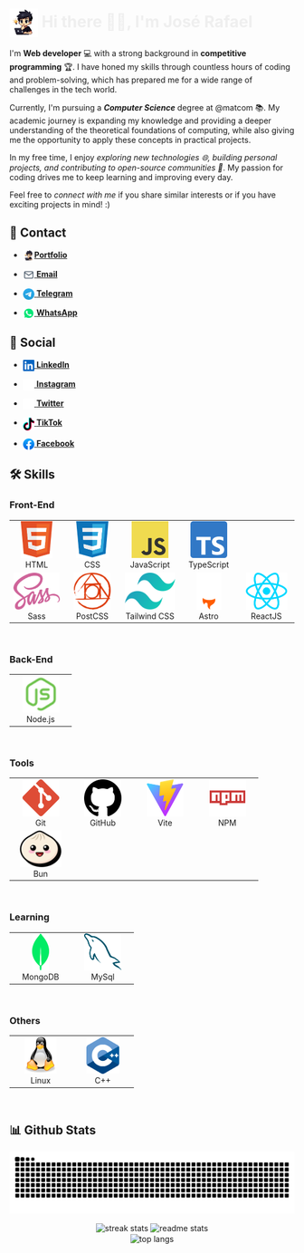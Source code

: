 # <img src="assets/Others/JS-character.png" align="center" alt="José Rafael Character" height="50"> <span style="color: #eeee">Hi there 👋🏻, I'm José Rafael</span>

I'm **Web developer** 💻 with a strong background in **competitive programming** 🏆. I have honed my skills through countless hours of coding and problem-solving, which has prepared me for a wide range of challenges in the tech world.

Currently, I'm pursuing a ***Computer Science*** degree at @matcom 📚. My academic journey is expanding my knowledge and providing a deeper understanding of the theoretical foundations of computing, while also giving me the opportunity to apply these concepts in practical projects.

In my free time, I enjoy *exploring new technologies 🌐, building personal projects, and contributing to open-source communities 🤝*. My passion for coding drives me to keep learning and improving every day.

Feel free to *connect with me* if you share similar interests or if you have exciting projects in mind! :)

## 💬 Contact
- [<img src="assets/Others/JS-character.png" width="20" align="top">**Portfolio**](https://jose-rafael.pages.dev/)
 
- [<img src="assets/Contact/mail.svg" width="20" align="top"> **Email**](mailto:joserafaelperezr@icloud.com)

- [<img src="assets/Contact/telegram.svg" width="20" align="top"> **Telegram**](https://t.me/jose_rafael016)

- [<img src="assets/Contact/whatsapp.svg" width="20" align="top"> **WhatsApp**](https://wa.me/+5356843843?text=Hola!!)

## 👥 Social
- [<img src="assets/Social/linkedin.svg" width="20" align="top"> **LinkedIn**](https://www.linkedin.com/in/joserafael016/) 

- [<img src="assets/Social/instagram.svg" width="20" align="top"> **Instagram**](https://www.instagram.com/jrwebdev/)  

- [<img src="assets/Social/x.svg" width="20" align="top"> **Twitter**](https://twitter.com/jose_rafael016)  

- [<img src="assets/Social/tiktok.svg" width="20" align="top"> **TikTok**](https://www.tiktok.com/@jose_rafael016?lang=en)  

- [<img src="assets/Social/facebook.svg" width="20" align="top"> **Facebook**](https://www.facebook.com/joserafael.perezrivero.3/)  

## 🛠️ Skills

### Front-End
<table align="center">
  <tr>
    <td align="center" width="96">
      <a href="https://www.w3.org/html/">
        <img src="assets/Technologies/html5.svg" alt="icon" height="65" />
      </a>
      <br>HTML
    </td>
    <td align="center" width="96">
      <a href="https://www.w3.org/css/">
        <img src="assets/Technologies/css.svg" alt="icon" height="65" />
      </a>
      <br>CSS
    </td>
    <td align="center" width="96">
      <a href="https://developer.mozilla.org/en-US/docs/Web/JavaScript">
        <img src="assets/Technologies/javascript.svg" alt="icon" height="65" />
      </a>
      <br>JavaScript
    </td>
    <td align="center" width="96">
      <a href="https://www.typescriptlang.org/">
        <img src="assets/Technologies/typescript.svg" alt="icon" height="65" />
      </a>
      <br>TypeScript
    </td>
    
  </tr>
  <tr>
    <td align="center" width="96">
      <a href="https://sass-lang.com/">
        <img src="assets/Technologies/sass.svg" alt="icon" height="65" />
      </a>
      <br>Sass
    </td>
    <td align="center" width="96">
      <a href="https://postcss.org/">
        <img src="assets/Technologies/postcss.svg" alt="icon" height="65" />
      </a>
      <br>PostCSS
    </td>
    <td align="center" width="96">
      <a href="https://tailwindcss.com/">
        <img src="assets/Technologies/tailwindcss.svg" alt="icon" height="65" />
      </a>
      <br>Tailwind CSS
    </td>
    <td align="center" width="96">
      <a href="https://astro.build/">
        <img src="assets/Technologies/astro.svg" alt="icon" height="65" />
      </a>
      <br>Astro
    </td>
    <td align="center" width="96">
      <a href="https://es.react.dev/">
        <img src="assets/Technologies/react.svg" alt="icon" height="65" />
      </a>
      <br>ReactJS
    </td>
  </tr>
</table>
<br>

### Back-End
<table align="center">
  <tr>
    <td align="center" width="96">
      <a href="https://nodejs.org/en">
        <img src="assets/Technologies/nodejs.svg" alt="icon" height="65" />
      </a>
      <br>Node.js
    </td>
  </tr>
</table>
<br>

### Tools
<table align="center">
  <tr>
    <td align="center" width="96">
      <a href="https://git-scm.com/">
        <img src="assets/Technologies/git.svg" alt="icon" height="65" />
      </a>
      <br>Git
    </td>
    <td align="center" width="96">
      <a href="https://github.com/">
        <img src="assets/Technologies/github.svg" alt="icon" height="65" />
      </a>
      <br>GitHub
    </td>
    <td align="center" width="96">
      <a href="https://vitejs.dev/">
        <img src="assets/Technologies/vitejs.svg" alt="icon" height="65" />
      </a>
      <br>Vite
    </td>
    <td align="center" width="96">
      <a href="https://www.npmjs.com/">
        <img src="assets/Technologies/npm.svg" alt="icon" height="65" />
      </a>
      <br>NPM
    </td>
  </tr>
  <tr>
    <td align="center" width="96">
      <a href="https://bun.sh/">
        <img src="assets/Technologies/bun.svg" alt="icon" height="65" />
      </a>
      <br>Bun
    </td>
  </tr>
</table>
<br>

### Learning
<table align="center">
  <tr>
    <td align="center" width="96">
      <a href="https://www.mongodb.com/">
        <img src="assets/Technologies/mongodb.svg" alt="icon" height="65" />
      </a>
      <br>MongoDB
    </td>
    <td align="center" width="96">
      <a href="https://www.mysql.com/">
        <img src="assets/Technologies/mysql.svg" alt="icon" height="65" />
      </a>
      <br>MySql
    </td>
  </tr>
</table>
<br>

### Others
<table align="center">
  <tr>
    <td align="center" width="96">
      <a href="https://ubuntu.com/">
        <img src="assets/Technologies/linux.svg" alt="icon" height="65" />
      </a>
      <br>Linux
    </td>
    <td align="center" width="96">
      <a href="https://cplusplus.com/">
        <img src="assets/Technologies/c++.svg" alt="icon" height="65" />
      </a>
      <br>C++
    </td>
  </tr>
</table>
<br>

## 📊 Github Stats
<div align="center">
  <img align="center" src="https://github.com/joserafael0160/joserafael0160/blob/output/github-contribution-grid-snake-dark.svg" alt="github contribution grid snake  animation">
  <br>
  <br>
  <img width=430 src="https://github-readme-streak-stats-salesp07.vercel.app/?user=joserafael0160&count_private=true&theme=midnight-purple&border_radius=10" alt="streak stats" />
  <img width=405 src="https://github-readme-stats.vercel.app/api?username=joserafael0160&theme=midnight-purple&show_icons=true&locale=en&border_radius=10" alt="readme stats" />
  <br>
  <img width=355 align="center" src="https://github-readme-stats.vercel.app/api/top-langs?username=joserafael0160&theme=midnight-purple&show_icons=true&locale=en&layout=compact&border_radius=10" alt="top langs">
</div>

